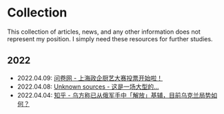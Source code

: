 # Collection

This collection of articles, news, and any other information does not represent
my position. I simply need these resources for further studies.

## 2022

- 2022.04.09: [问卷网 - 上海政企厨艺大赛投票开始啦！](https://web.archive.org/web/20220409090317/https://www.wenjuan.com/vote/result/624d3879bac4852e069d5b84?pid=624d3879bac4852e069d5b84&sid=QrY32ul&seq=110033&vcode=2397&rid=62514b9afe0e7145fc8f9003)
- 2022.04.08: [Unknown sources - 这是一场大型的...](https://web.archive.org/web/20220408155911/http://hx.cnd.org/2022/04/08/%e7%bd%91%e6%96%87%ef%bc%9a%e8%bf%99%e6%98%af%e4%b8%80%e5%9c%ba%e5%a4%a7%e5%9e%8b%e7%9a%84%e6%9c%8d%e4%bb%8e%e6%80%a7%e8%ae%ad%e7%bb%83/)
- 2022.04.04: [知乎 - 乌方称已从俄军手中「解放」基辅，目前乌克兰局势如何？](https://web.archive.org/web/20220404051120/https://www.zhihu.com/question/525757990/answer/2422166110)
